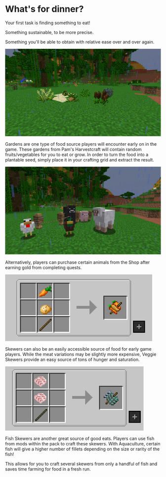 # What's for dinner?

Your first task is finding something to eat!

Something sustainable, to be more precise.

Something you'll be able to obtain with relative ease over and over again.

![Different types of gardens](gardens.png)

Gardens are one type of food source players will encounter early on in the game. These gardens from Pam's Harvestcraft will contain random fruits/vegetables for you to eat or grow. In order to turn the food into a plantable seed, simply place it in your crafting grid and extract the result.

![Animals available for purchase in the Shop](meatsources.png)

Alternatively, players can purchase certain animals from the Shop after earning gold from completing quests.

![An easy source of food, skewers fill players hunger bars very quickly](veggieskewer.png)

Skewers can also be an easily accessible source of food for early game players. While the meat variations may be slightly more expensive, Veggie Skewers provide an easy source of tons of hunger and saturation.

![Fish skewers are also easily accessible, since Pam's Harvest Craft and Aquaculture aid with the amount of fish players can obtain in a shorter period of time!](fishskewer.png)

Fish Skewers are another great source of good eats. Players can use fish from mods within the pack to craft these skewers. With Aquaculture, certain fish will give a higher number of fillets depending on the size or rarity of the fish!

This allows for you to craft several skewers from only a handful of fish and saves time farming for food in a fresh run.